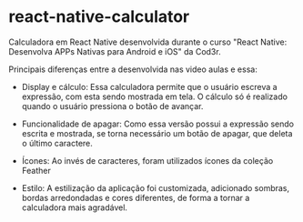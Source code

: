 # react-native-calculator
Calculadora em React Native desenvolvida durante o curso "React Native: Desenvolva APPs Nativas para Android e iOS" da Cod3r.

Principais diferenças entre a desenvolvida nas video aulas e essa:

- Display e cálculo:
  Essa calculadora permite que o usuário escreva a expressão, com esta sendo mostrada em tela. O cálculo só é realizado quando o usuário pressiona o botão de avançar.
  
- Funcionalidade de apagar:
  Como essa versão possui a expressão sendo escrita e mostrada, se torna necessário um botão de apagar, que deleta o último caractere.
  
- Ícones:
  Ao invés de caracteres, foram utilizados ícones da coleção Feather
  
- Estilo:
  A estilização da aplicação foi customizada, adicionado sombras, bordas arredondadas e cores diferentes, de forma a tornar a calculadora mais agradável.
